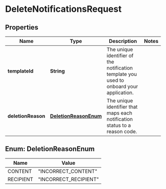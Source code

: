 
# DeleteNotificationsRequest

## Properties
Name | Type | Description | Notes
------------ | ------------- | ------------- | -------------
**templateId** | **String** | The unique identifier of the notification template you used to onboard your application. | 
**deletionReason** | [**DeletionReasonEnum**](#DeletionReasonEnum) | The unique identifier that maps each notification status to a reason code. | 


<a name="DeletionReasonEnum"></a>
## Enum: DeletionReasonEnum
Name | Value
---- | -----
CONTENT | &quot;INCORRECT_CONTENT&quot;
RECIPIENT | &quot;INCORRECT_RECIPIENT&quot;



